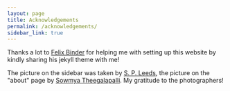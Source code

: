 ```yaml
---
layout: page
title: Acknowledgements
permalink: /acknowledgements/
sidebar_link: true
---
```


 Thanks a lot to [Felix Binder](https://ac.felixbinder.net/) for helping me with setting up this website by kindly sharing his jekyll theme with me!

 The picture on the sidebar was taken by [S. P. Leeds](https://twitter.com/s_p_leeds), the picture on the "about" page by [Sowmya Theegalapalli](https://www.instagram.com/sowm.2.0/). My gratitude to the photographers!